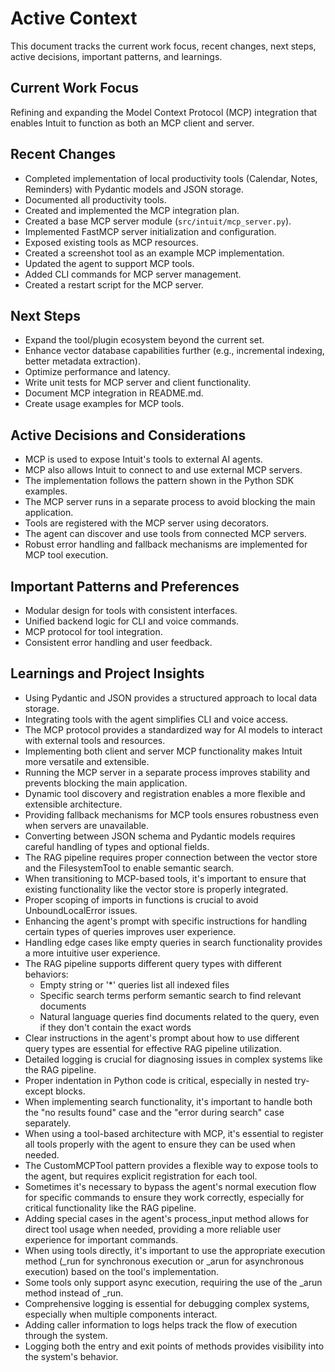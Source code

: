 # Active Context

This document tracks the current work focus, recent changes, next steps, active decisions, important patterns, and learnings.

## Current Work Focus

Refining and expanding the Model Context Protocol (MCP) integration that enables Intuit to function as both an MCP client and server.

## Recent Changes

- Completed implementation of local productivity tools (Calendar, Notes, Reminders) with Pydantic models and JSON storage.
- Documented all productivity tools.
- Created and implemented the MCP integration plan.
- Created a base MCP server module (`src/intuit/mcp_server.py`).
- Implemented FastMCP server initialization and configuration.
- Exposed existing tools as MCP resources.
- Created a screenshot tool as an example MCP implementation.
- Updated the agent to support MCP tools.
- Added CLI commands for MCP server management.
- Created a restart script for the MCP server.

## Next Steps

- Expand the tool/plugin ecosystem beyond the current set.
- Enhance vector database capabilities further (e.g., incremental indexing, better metadata extraction).
- Optimize performance and latency.
- Write unit tests for MCP server and client functionality.
- Document MCP integration in README.md.
- Create usage examples for MCP tools.

## Active Decisions and Considerations

- MCP is used to expose Intuit's tools to external AI agents.
- MCP also allows Intuit to connect to and use external MCP servers.
- The implementation follows the pattern shown in the Python SDK examples.
- The MCP server runs in a separate process to avoid blocking the main application.
- Tools are registered with the MCP server using decorators.
- The agent can discover and use tools from connected MCP servers.
- Robust error handling and fallback mechanisms are implemented for MCP tool execution.

## Important Patterns and Preferences

- Modular design for tools with consistent interfaces.
- Unified backend logic for CLI and voice commands.
- MCP protocol for tool integration.
- Consistent error handling and user feedback.

## Learnings and Project Insights

- Using Pydantic and JSON provides a structured approach to local data storage.
- Integrating tools with the agent simplifies CLI and voice access.
- The MCP protocol provides a standardized way for AI models to interact with external tools and resources.
- Implementing both client and server MCP functionality makes Intuit more versatile and extensible.
- Running the MCP server in a separate process improves stability and prevents blocking the main application.
- Dynamic tool discovery and registration enables a more flexible and extensible architecture.
- Providing fallback mechanisms for MCP tools ensures robustness even when servers are unavailable.
- Converting between JSON schema and Pydantic models requires careful handling of types and optional fields.
- The RAG pipeline requires proper connection between the vector store and the FilesystemTool to enable semantic search.
- When transitioning to MCP-based tools, it's important to ensure that existing functionality like the vector store is properly integrated.
- Proper scoping of imports in functions is crucial to avoid UnboundLocalError issues.
- Enhancing the agent's prompt with specific instructions for handling certain types of queries improves user experience.
- Handling edge cases like empty queries in search functionality provides a more intuitive user experience.
- The RAG pipeline supports different query types with different behaviors:
  * Empty string or '*' queries list all indexed files
  * Specific search terms perform semantic search to find relevant documents
  * Natural language queries find documents related to the query, even if they don't contain the exact words
- Clear instructions in the agent's prompt about how to use different query types are essential for effective RAG pipeline utilization.
- Detailed logging is crucial for diagnosing issues in complex systems like the RAG pipeline.
- Proper indentation in Python code is critical, especially in nested try-except blocks.
- When implementing search functionality, it's important to handle both the "no results found" case and the "error during search" case separately.
- When using a tool-based architecture with MCP, it's essential to register all tools properly with the agent to ensure they can be used when needed.
- The CustomMCPTool pattern provides a flexible way to expose tools to the agent, but requires explicit registration for each tool.
- Sometimes it's necessary to bypass the agent's normal execution flow for specific commands to ensure they work correctly, especially for critical functionality like the RAG pipeline.
- Adding special cases in the agent's process_input method allows for direct tool usage when needed, providing a more reliable user experience for important commands.
- When using tools directly, it's important to use the appropriate execution method (_run for synchronous execution or _arun for asynchronous execution) based on the tool's implementation.
- Some tools only support async execution, requiring the use of the _arun method instead of _run.
- Comprehensive logging is essential for debugging complex systems, especially when multiple components interact.
- Adding caller information to logs helps track the flow of execution through the system.
- Logging both the entry and exit points of methods provides visibility into the system's behavior.
